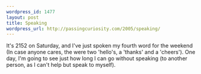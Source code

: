 ```yaml
--- 
wordpress_id: 1477
layout: post
title: Speaking
wordpress_url: http://passingcuriosity.com/2005/speaking/
---
```

It's 2152 on Saturday, and I've just spoken my fourth word for the weekend (In case anyone cares, the were two 'hello's, a 'thanks' and a 'cheers'). One day, I'm going to see just how long I can go without speaking (to another person, as I can't help but speak to myself).
